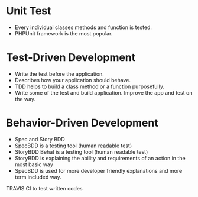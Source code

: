 # Unit Test
- Every individual classes methods and function is tested.
- PHPUnit framework is the most popular.

# Test-Driven Development
- Write the test before the application.
- Describes how your application should behave.
- TDD helps to build a class method or a function purposefully.
- Write some of the test and build application. Improve the app and test on the way.

# Behavior-Driven Development
- Spec and Story BDD
- SpecBDD is a testing tool (human readable test)
- StoryBDD Behat is a testing tool (human readable test)
- StoryBDD is explaining the ability and requirements of an action in the most basic way
- SpecBDD is used for more developer friendly explanations and more term included way.


TRAVIS CI to test written codes